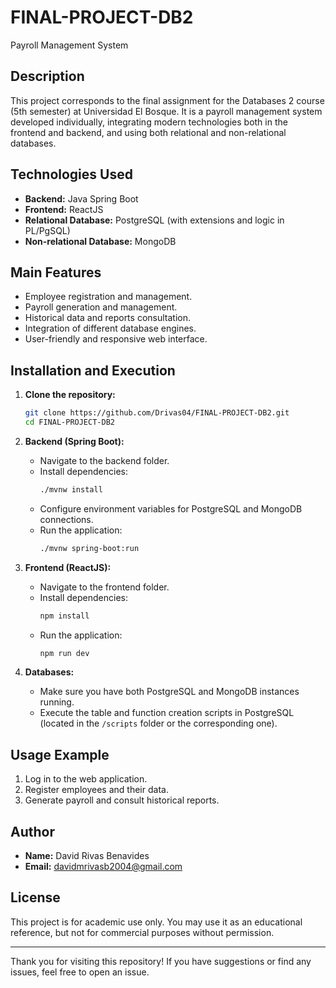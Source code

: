 # FINAL-PROJECT-DB2

Payroll Management System

## Description

This project corresponds to the final assignment for the Databases 2 course (5th semester) at Universidad El Bosque. It is a payroll management system developed individually, integrating modern technologies both in the frontend and backend, and using both relational and non-relational databases.

## Technologies Used

- **Backend:** Java Spring Boot
- **Frontend:** ReactJS
- **Relational Database:** PostgreSQL (with extensions and logic in PL/PgSQL)
- **Non-relational Database:** MongoDB

## Main Features

- Employee registration and management.
- Payroll generation and management.
- Historical data and reports consultation.
- Integration of different database engines.
- User-friendly and responsive web interface.

## Installation and Execution

1. **Clone the repository:**
   ```bash
   git clone https://github.com/Drivas04/FINAL-PROJECT-DB2.git
   cd FINAL-PROJECT-DB2
   ```

2. **Backend (Spring Boot):**
   - Navigate to the backend folder.
   - Install dependencies:
     ```bash
     ./mvnw install
     ```
   - Configure environment variables for PostgreSQL and MongoDB connections.
   - Run the application:
     ```bash
     ./mvnw spring-boot:run
     ```

3. **Frontend (ReactJS):**
   - Navigate to the frontend folder.
   - Install dependencies:
     ```bash
     npm install
     ```
   - Run the application:
     ```bash
     npm run dev
     ```

4. **Databases:**
   - Make sure you have both PostgreSQL and MongoDB instances running.
   - Execute the table and function creation scripts in PostgreSQL (located in the `/scripts` folder or the corresponding one).

## Usage Example

1. Log in to the web application.
2. Register employees and their data.
3. Generate payroll and consult historical reports.

## Author

- **Name:** David Rivas Benavides
- **Email:** davidmrivasb2004@gmail.com

## License

This project is for academic use only. You may use it as an educational reference, but not for commercial purposes without permission.

---

Thank you for visiting this repository! If you have suggestions or find any issues, feel free to open an issue.

